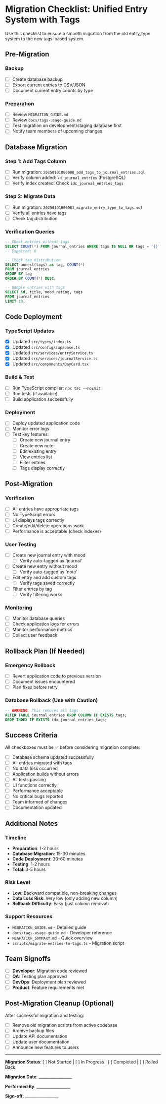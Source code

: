 # Migration Checklist: Unified Entry System with Tags

Use this checklist to ensure a smooth migration from the old entry_type system to the new tags-based system.

## Pre-Migration

### Backup
- [ ] Create database backup
- [ ] Export current entries to CSV/JSON
- [ ] Document current entry counts by type

### Preparation
- [ ] Review `MIGRATION_GUIDE.md`
- [ ] Review `docs/tags-usage-guide.md`
- [ ] Test migration on development/staging database first
- [ ] Notify team members of upcoming changes

## Database Migration

### Step 1: Add Tags Column
- [ ] Run migration: `20250101000000_add_tags_to_journal_entries.sql`
- [ ] Verify column added: `\d journal_entries` (PostgreSQL)
- [ ] Verify index created: Check `idx_journal_entries_tags`

### Step 2: Migrate Data
- [ ] Run migration: `20250101000001_migrate_entry_type_to_tags.sql`
- [ ] Verify all entries have tags
- [ ] Check tag distribution

### Verification Queries
```sql
-- Check entries without tags
SELECT COUNT(*) FROM journal_entries WHERE tags IS NULL OR tags = '{}';
-- Expected: 0

-- Check tag distribution
SELECT unnest(tags) as tag, COUNT(*)
FROM journal_entries
GROUP BY tag
ORDER BY COUNT(*) DESC;

-- Sample entries with tags
SELECT id, title, mood_rating, tags
FROM journal_entries
LIMIT 10;
```

## Code Deployment

### TypeScript Updates
- [x] Updated `src/types/index.ts`
- [x] Updated `src/config/supabase.ts`
- [x] Updated `src/services/entryService.ts`
- [x] Updated `src/services/journalService.ts`
- [x] Updated `src/components/DayCard.tsx`

### Build & Test
- [ ] Run TypeScript compiler: `npx tsc --noEmit`
- [ ] Run tests (if available)
- [ ] Build application successfully

### Deployment
- [ ] Deploy updated application code
- [ ] Monitor error logs
- [ ] Test key features:
  - [ ] Create new journal entry
  - [ ] Create new note
  - [ ] Edit existing entry
  - [ ] View entries list
  - [ ] Filter entries
  - [ ] Tags display correctly

## Post-Migration

### Verification
- [ ] All entries have appropriate tags
- [ ] No TypeScript errors
- [ ] UI displays tags correctly
- [ ] Create/edit/delete operations work
- [ ] Performance is acceptable (check indexes)

### User Testing
- [ ] Create new journal entry with mood
  - [ ] Verify auto-tagged as 'journal'
- [ ] Create new entry without mood
  - [ ] Verify auto-tagged as 'note'
- [ ] Edit entry and add custom tags
  - [ ] Verify tags saved correctly
- [ ] Filter entries by tag
  - [ ] Verify filtering works

### Monitoring
- [ ] Monitor database queries
- [ ] Check application logs for errors
- [ ] Monitor performance metrics
- [ ] Collect user feedback

## Rollback Plan (If Needed)

### Emergency Rollback
- [ ] Revert application code to previous version
- [ ] Document issues encountered
- [ ] Plan fixes before retry

### Database Rollback (Use with Caution)
```sql
-- WARNING: This removes all tags
ALTER TABLE journal_entries DROP COLUMN IF EXISTS tags;
DROP INDEX IF EXISTS idx_journal_entries_tags;
```

## Success Criteria

All checkboxes must be ✅ before considering migration complete:

- [ ] Database schema updated successfully
- [ ] All entries migrated with tags
- [ ] No data loss occurred
- [ ] Application builds without errors
- [ ] All tests passing
- [ ] UI functions correctly
- [ ] Performance acceptable
- [ ] No critical bugs reported
- [ ] Team informed of changes
- [ ] Documentation updated

## Additional Notes

### Timeline
- **Preparation**: 1-2 hours
- **Database Migration**: 15-30 minutes
- **Code Deployment**: 30-60 minutes
- **Testing**: 1-2 hours
- **Total**: 3-5 hours

### Risk Level
- **Low**: Backward compatible, non-breaking changes
- **Data Loss Risk**: Very low (only adding new column)
- **Rollback Difficulty**: Easy (just column removal)

### Support Resources
- `MIGRATION_GUIDE.md` - Detailed guide
- `docs/tags-usage-guide.md` - Developer reference
- `MIGRATION_SUMMARY.md` - Quick overview
- `scripts/migrate-entries-to-tags.ts` - Migration script

## Team Signoffs

- [ ] **Developer**: Migration code reviewed
- [ ] **QA**: Testing plan approved
- [ ] **DevOps**: Deployment plan reviewed
- [ ] **Product**: Feature requirements met

## Post-Migration Cleanup (Optional)

After successful migration and testing:

- [ ] Remove old migration scripts from active codebase
- [ ] Archive backup files
- [ ] Update API documentation
- [ ] Update user documentation
- [ ] Announce new features to users

---

**Migration Status**: [ ] Not Started | [ ] In Progress | [ ] Completed | [ ] Rolled Back

**Migration Date**: _________________

**Performed By**: _________________

**Sign-off**: _________________
